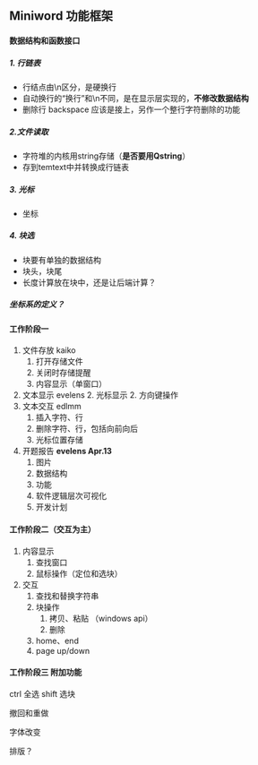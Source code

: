 ## Miniword 功能框架

#### 数据结构和函数接口

##### 1. 行链表

- 行结点由\n区分，是硬换行
- 自动换行的“换行”和\n不同，是在显示层实现的，**不修改数据结构**
- 删除行 backspace 应该是接上，另作一个整行字符删除的功能

##### 2.文件读取

- 字符堆的内核用string存储（**是否要用Qstring**）
- 存到temtext中并转换成行链表

##### 3. 光标

- 坐标

##### 4. 块选

- ​块要有单独的数据结构
- 块头，块尾
- 长度计算放在块中，还是让后端计算？

##### 坐标系的定义？



#### 工作阶段一

1. 文件存放 kaiko 
      1. 打开存储文件
      2. 关闭时存储提醒
      2. 内容显示（单窗口）
2. 文本显示 evelens
      2. 光标显示
      2. 方向键操作
3. 文本交互 edlmm 
      1. 插入字符、行
      2. 删除字符、行，包括向前向后
      3. 光标位置存储
4. 开题报告 **evelens Apr.13**
      1. 图片
      2. 数据结构
      3. 功能
      4. 软件逻辑层次可视化
      5. 开发计划

#### 工作阶段二（交互为主）

1. 内容显示
   1. 查找窗口
   2. 鼠标操作（定位和选块）
2. 交互
   1. 查找和替换字符串
   2. 块操作
      1. 拷贝、粘贴 （windows api）
      2. 删除
   3. home、end
   4. page up/down 

#### 工作阶段三 附加功能

ctrl 全选 shift 选块

撤回和重做

字体改变

排版？